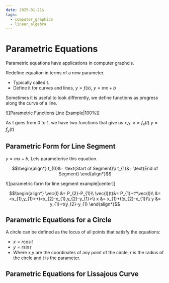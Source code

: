 ```yaml
---
date: 2025-01-21$
tags:
  - computer_graphics
  - linear_algebra
---
```



# Parametric Equations

Parametric equations have applications in computer graphcis.

Redefine equation in terms of a new parameter.
- Typically called t.
- Define it for curves and lines, $y=f(x)$, $y=mx+b$

Sometimes it is useful to look differently, we define functions as progress along the curve of a line.

![[Parametric Functions Line Example|100%]]

As t goes from 0 to 1, we have two functions that give us x,y.
$x=f_{x}(t)$
$y = f_{y}(t)$

## Parametric Form for Line Segment

$y = mx + b$, Lets parameterise this equation.

$$\begin{align*}
t_{0}&= \text{Start of Segment}\\
t_{1}&= \text{End of Segment}
\end{align*}$$

![[parametric form for line segment example|center]]

$$\begin{align*}
\vec{l} &=  P_{2}-P_{1}\\
\vec{l}(t)&= P_{1}+t*\vec{l}\\
&= <x_{1},y_{1}>+t<x_{2}-x_{1},y_{2}-y_{1}>\\
x &= x_{1}+t(x_{2}-x_{1})\\
y &= y_{1}+t(y_{2}-y_{1}
\end{align*}$$


## Parametric Equations for a Circle

A circle can be defined as the locus of all points that satisfy the equations:
- $x=r\cos{t}$
- $y = r\sin{t}$
- Where x,y are the coordinates of any point of the circle, r is the radius of the circle and t is the parameter.

## Parametric Equations for Lissajous Curve
